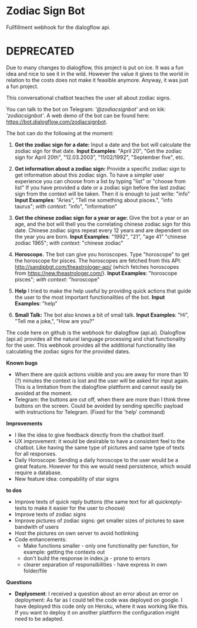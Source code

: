 # Zodiac Sign Bot #
Fullfillment webhook for the dialogflow api.

# DEPRECATED #
Due to many changes to dialogflow, this project is put on ice. It was a fun idea and nice to see it in the wild. However the value it gives to the world in relation to the costs does not make it feasible anymore. Anyway, it was just a fun project. 



This conversational chatbot teaches the user all about zodiac signs. 

You can talk to the bot on Telegram: _'@zodiacsignbot'_ and on kik: _'zodiacsignbot'_.
A web demo of the bot can be found here: https://bot.dialogflow.com/zodiacsignbot.

The bot can do the following at the moment: 

1. **Get the zodiac sign for a date:**
Input a date and the bot will calculate the zodiac sign for that date.
**Input Examples**: "April 20", "Get the zodiac sign for April 20th", "12.03.2003", "11/02/1992", "September five", etc. 

2. **Get information about a zodiac sign:**
Provide a specific zodiac sign to get information about this zodiac sign. To have a simpler user experience you can choose from a list by typing "list" or "choose from list" If you have provided a date or a zodiac sign before the last zodiac sign from the context will be taken. Then it is enough to just write: "info"
**Input Examples**: "Aries", "Tell me something about pisces.", "info taurus"; *with context*: "info", "information"

3. **Get the chinese zodiac sign for a year or age:**
Give the bot a year or an age, and the bot will thell you the correlating chinese zodiac sign for this date. Chinese zodiac signs repeat every 12 years and are dependent on the year you are born.
**Input Examples**: "1992", "21", "age 41" "chinese zodiac 1965"; *with context*: "chinese zodiac"

4. **Horoscope.**
The bot can give you horoscopes. Type "horoscope" to get the horoscope for pisces. The horoscopes are fetched from this API: http://sandipbgt.com/theastrologer-api/ (which fetches horoscopes from https://new.theastrologer.com/).
**Input Examples**: "horoscope pisces"; *with context*: "horoscope"

5. **Help**
I tried to make the help useful by providing quick actions that guide the user to the most important functionalities of the bot.
**Input Examples**: "help"

6. **Small Talk:**
The bot also knows a bit of small talk.
**Input Examples**: "Hi", "Tell me a joke,", "How are you?"

The code here on github is the webhook for dialogflow (api.ai). Dialogflow (api.ai) provides all the natural language processing and chat functionality for the user. This webhook provides all the additional functionality like calculating the zodiac signs for the provided dates.

**Known bugs**
- When there are quick actions visible and you are away for more than 10 (?) minutes the context is lost and the user will be asked for input again. This is a limitation from the dialogflow plattform and cannot easily be avoided at the moment.
- Telegram: the buttons are cut off, when there are more than I think three buttons on the screen. Could be avoided by sending specific payload with instructions for Telegram. (Fixed for the 'help' command)

**Improvements**
- I like the idea to give feedback directly from the chatbot itself.
- UX improvement: it would be desirable to have a consistent feel to the chatbot. Like having the same type of pictures and same type of texts for all responses.
- Daily Horoscope: Sending a daily horoscope to the user would be a great feature. However for this we would need persistence, which would require a database.
- New feature idea: compability of star signs

**to dos**
- Improve texts of quick reply buttons (the same text for all quickreply-texts to make it easier for the user to choose)
- Improve texts of zodiac signs
- Improve pictures of zodiac signs: get smaller sizes of pictures to save bandwith of users 
- Host the pictures on own server to avoid hotlinking
- Code enhancements: 
    - Make functions smaller - only one functionality per function, for example: getting the contexts out
    - don't build the response in index.js - prone to errors
    - clearer separation of responsibilities - have express in own folder/file
 
**Questions**
- __Deplyoment__: I received a question about an error about an error on deployment: As far as I could tell the code was deployed on google. I have deployed this code only on Heroku, where it was working like this. If you want to deploy it on another plattform the configuration might need to be adapted.
